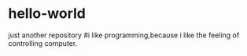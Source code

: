 # hello-world
just another repository
#i like programming,because i like the feeling of controlling computer.
